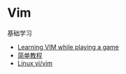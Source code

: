 # Vim

基础学习

- [Learning VIM while playing a game](https://vim-adventures.com/)
- [简单教程](https://www.openvim.com/)
- [Linux vi/vim](http://www.runoob.com/linux/linux-vim.html)
